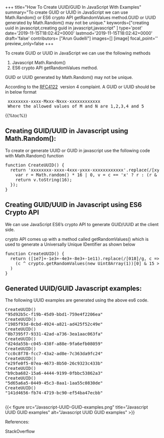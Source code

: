 +++
title="How To Create UUID/GUID In JavaScript With Examples"
summary="To create GUID or UUID in JavaScript we can use Math.Random() or ES6 crypto API getRandomValues method.GUID or UUID generated by Math.Random() may not be unique."
keywords=["creating uuid in javascript,creating guid in javascript,javascript"
]
type='post'
date='2019-11-15T18:02:42+0000'
lastmod='2019-11-15T18:02:42+0000'
draft='false'
contributors= ["Arun Gudelli"]
images=[]
[image]
focal_point=''
preview_only=false
+++

To create GUID or UUID in JavaScript we can use the following methods

<ol><li>Javascript Math.Random()</li><li>ES6 crypto API getRandomValues method.</li></ol>

GUID or UUID generated by Math.Random() may not be unique.

According to the <a href="https://www.ietf.org/rfc/rfc4122.txt" target="_blank" rel="noopener noreferrer">RFC4122</a>&nbsp; version 4 complaint. A GUID or UUID should be in below format

<pre> xxxxxxxx-xxxx-Mxxx-Nxxx-xxxxxxxxxxxx
 Where the allowed values of M and N are 1,2,3,4 and 5</pre>

{{%toc%}}

## Creating GUID/UUID in Javascript using Math.Random():

To create or generate UUID or GUID in javascript use the following code with Math.Random() function

<pre>function CreateUUID() {
  return 'xxxxxxxx-xxxx-4xxx-yxxx-xxxxxxxxxxxx'.replace(/[xy]/g, function(c) {
    var r = Math.random() * 16 | 0, v = c == 'x' ? r : (r &amp; 0x3 | 0x8);
    return v.toString(16);
  });
}</pre>

## Creating GUID/UUID in Javascript using ES6 Crypto API

We can use JavaScript ES6’s crypto API to generate GUID/UUID at the client side.

crypto API comes up with a method called getRandomValues() which is used to generate a Universally Unique IDentifier as shown below

<pre>function CreateUUID() {
  return ([1e7]+-1e3+-4e3+-8e3+-1e11).replace(/[018]/g, c =&gt;
    (c ^ crypto.getRandomValues(new Uint8Array(1))[0] &amp; 15 &gt;&gt; c / 4).toString(16)
  )
}</pre>

## Generated UUID/GUID Javascript examples:

The following UUID examples are generated using the above es6 code.

<pre>CreateUUID()
"95d92b5c-f19b-45d9-bbd1-759e4f2206ea"
CreateUUID()
"1985f93d-0cbd-4924-a821-ad425f52c49e"
CreateUUID()
"8b7395f7-9331-42ad-a736-3ea1aac063fa"
CreateUUID()
"d24da55b-c045-438f-a88e-9fa6efb08059"
CreateUUID()
"cc0c8f78-fcc7-43a2-ad8e-7c363da9fc24"
CreateUUID()
"e29fe0f5-07ea-4673-8b50-26c9323c433b"
CreateUUID()
"b9cba682-15a6-4444-9199-0fbbc53862a3"
CreateUUID()
"5d65a6a5-0449-45c3-8aa1-1aa55c0830de"
CreateUUID()
"141d4656-fb74-4719-bc90-ef54ba47ecbb"

</pre>

{{< figure src="Javascript-UUID-GUID-examples.png" title="Javascript UUID GUID examples" alt="Javascript UUID GUID examples" >}}

References:

StackOverflow









